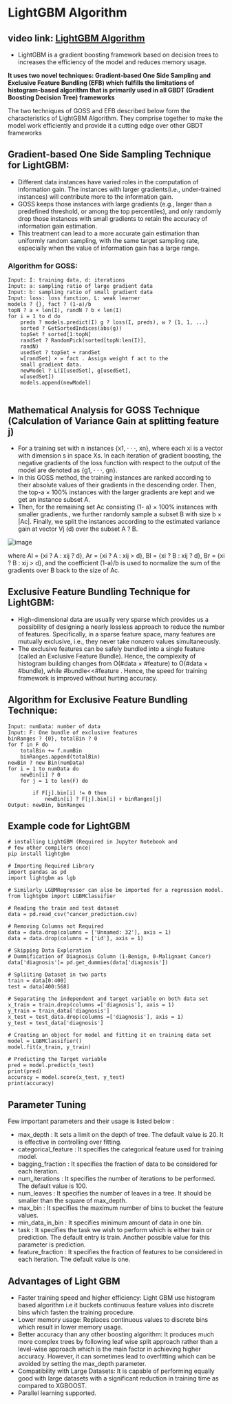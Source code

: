 # LightGBM Algorithm

## video link: [LightGBM Algorithm](https://drive.google.com/file/d/1HH-r8qlXX0Ksj15Nh9I9Q-8Dv8aHxxZ_/view?usp=sharing)

- LightGBM is a gradient boosting framework based on decision trees to increases the efficiency of the model and reduces memory usage. 

**It uses two novel techniques: Gradient-based One Side Sampling and Exclusive Feature Bundling (EFB) which fulfills the limitations of histogram-based algorithm that is primarily used in all GBDT (Gradient Boosting Decision Tree) frameworks**

The two techniques of GOSS and EFB described below form the characteristics of LightGBM Algorithm. They comprise together to make the model work efficiently and provide it a cutting edge over other GBDT frameworks 

## Gradient-based One Side Sampling Technique for LightGBM: 
- Different data instances have varied roles in the computation of information gain. The instances with larger gradients(i.e., under-trained instances) will contribute more to the information gain. 
- GOSS keeps those instances with large gradients (e.g., larger than a predefined threshold, or among the top percentiles), and only randomly drop those instances with small gradients  to retain the accuracy of information gain estimation. 
- This  treatment can lead to a more accurate gain estimation than uniformly random sampling, with the same target sampling rate, especially when the value of information gain has a large range. 

### Algorithm for GOSS: 

```
Input: I: training data, d: iterations
Input: a: sampling ratio of large gradient data
Input: b: sampling ratio of small gradient data
Input: loss: loss function, L: weak learner
models ? {}, fact ? (1-a)/b
topN ? a × len(I), randN ? b × len(I)
for i = 1 to d do
    preds ? models.predict(I) g ? loss(I, preds), w ? {1, 1, ...}
    sorted ? GetSortedIndices(abs(g))
    topSet ? sorted[1:topN]
    randSet ? RandomPick(sorted[topN:len(I)],
    randN)
    usedSet ? topSet + randSet
    w[randSet] × = fact . Assign weight f act to the
    small gradient data.
    newModel ? L(I[usedSet], g[usedSet],
    w[usedSet])
    models.append(newModel)
    
```
## Mathematical Analysis for GOSS Technique (Calculation of Variance Gain at splitting feature j) 
- For a training set with n instances {x1, · · ·, xn}, where each xi is a vector with dimension s in space Xs. In each iteration of gradient boosting, the negative gradients of the loss function with respect to the output of the model are denoted as {g1, · · ·, gn}. 
- In this GOSS method, the training instances are ranked according to their absolute values of their gradients in the descending order. Then, the top-a × 100% instances with the larger gradients are kept and we get an instance subset A.
-  Then,  for the remaining set Ac consisting (1- a) × 100% instances with smaller gradients., we further randomly sample a subset B with size b × |Ac|. Finally, we split the instances according to the estimated variance gain at vector Vj (d) over the subset A ? B. 

![image](https://user-images.githubusercontent.com/63282184/143668815-8fba8fd0-1cb5-436c-8939-fca19eb93c0f.png)

where Al = {xi ? A : xij ? d}, Ar = {xi ? A : xij > d}, Bl = {xi ? B : xij ? d}, Br = {xi ? B : xij > d}, and the coefficient (1-a)/b is used to normalize the sum of the gradients over B back to the size of Ac. 

## Exclusive Feature Bundling Technique for LightGBM: 
- High-dimensional data are usually very sparse which provides us a possibility of designing a nearly lossless approach to reduce the number of features. Specifically, in a sparse feature space, many features are mutually exclusive, i.e., they never take nonzero values simultaneously.
-  The exclusive features can be safely bundled into a single feature (called an Exclusive Feature Bundle).  Hence, the complexity of histogram building changes from O(#data × #feature) to O(#data × #bundle), while #bundle<<#feature . Hence, the speed for training framework is improved without hurting accuracy. 

## Algorithm for Exclusive Feature Bundling Technique: 

```
Input: numData: number of data
Input: F: One bundle of exclusive features
binRanges ? {0}, totalBin ? 0
for f in F do
    totalBin += f.numBin
    binRanges.append(totalBin)
newBin ? new Bin(numData)
for i = 1 to numData do
    newBin[i] ? 0
    for j = 1 to len(F) do

        if F[j].bin[i] != 0 then
            newBin[i] ? F[j].bin[i] + binRanges[j]
Output: newBin, binRanges
```
 
## Example code for LightGBM

```
# installing LightGBM (Required in Jupyter Notebook and
# few other compilers once)
pip install lightgbm

# Importing Required Library
import pandas as pd
import lightgbm as lgb

# Similarly LGBMRegressor can also be imported for a regression model.
from lightgbm import LGBMClassifier

# Reading the train and test dataset
data = pd.read_csv("cancer_prediction.csv)

# Removing Columns not Required
data = data.drop(columns = ['Unnamed: 32'], axis = 1)
data = data.drop(columns = ['id'], axis = 1)

# Skipping Data Exploration
# Dummification of Diagnosis Column (1-Benign, 0-Malignant Cancer)
data['diagnosis']= pd.get_dummies(data['diagnosis'])

# Spliiting Dataset in two parts
train = data[0:400]
test = data[400:568]

# Separating the independent and target variable on both data set
x_train = train.drop(columns =['diagnosis'], axis = 1)
y_train = train_data['diagnosis']
x_test = test_data.drop(columns =['diagnosis'], axis = 1)
y_test = test_data['diagnosis']

# Creating an object for model and fitting it on training data set
model = LGBMClassifier()
model.fit(x_train, y_train)

# Predicting the Target variable
pred = model.predict(x_test)
print(pred)
accuracy = model.score(x_test, y_test)
print(accuracy)

```

## Parameter Tuning 
Few important parameters and their usage is listed below : 
 

- max_depth : It sets a limit on the depth of tree. The default value is 20. It is effective in controlling over fitting.
- categorical_feature : It specifies the categorical feature used for training model.
- bagging_fraction : It specifies the fraction of data to be considered for each iteration.
- num_iterations : It specifies the number of iterations to be performed. The default value is 100.
- num_leaves : It specifies the number of leaves in a tree. It should be smaller than the square of max_depth.
- max_bin : It specifies the maximum number of bins to bucket the feature values.
- min_data_in_bin : It specifies minimum amount of data in one bin.
- task : It specifies the task we wish to perform which is either train or prediction. The default entry is train. Another possible value for this parameter is prediction.
- feature_fraction : It specifies the fraction of features to be considered in each iteration. The default value is one.

## Advantages of Light GBM
- Faster training speed and higher efficiency: Light GBM use histogram based algorithm i.e it buckets continuous feature values into discrete bins which fasten the training procedure. 
- Lower memory usage: Replaces continuous values to discrete bins which result in lower memory usage.
- Better accuracy than any other boosting algorithm: It produces much more complex trees by following leaf wise split approach rather than a level-wise approach which is the main factor in achieving higher accuracy. However, it can sometimes lead to overfitting which can be avoided by setting the max_depth parameter.
- Compatibility with Large Datasets: It is capable of performing equally good with large datasets with a significant reduction in training time as compared to XGBOOST.
- Parallel learning supported.
